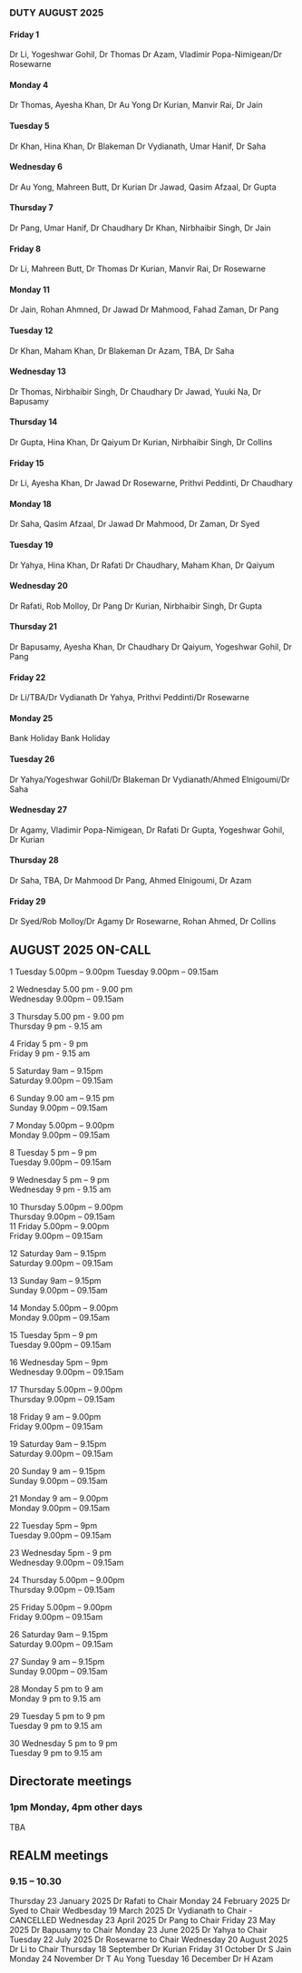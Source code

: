 

### DUTY AUGUST 2025

#### Friday 1
Dr Li, Yogeshwar Gohil, Dr Thomas
Dr Azam, Vladimir Popa-Nimigean/Dr Rosewarne

#### Monday 4
Dr Thomas, Ayesha Khan, Dr Au Yong
Dr Kurian, Manvir Rai, Dr Jain

#### Tuesday 5
Dr Khan, Hina Khan, Dr Blakeman
Dr Vydianath, Umar Hanif, Dr Saha

#### Wednesday 6
Dr Au Yong, Mahreen Butt, Dr Kurian
Dr Jawad, Qasim Afzaal, Dr Gupta

#### Thursday 7
Dr Pang, Umar Hanif, Dr Chaudhary
Dr Khan, Nirbhaibir Singh, Dr Jain

#### Friday 8
Dr Li, Mahreen Butt, Dr Thomas
Dr Kurian, Manvir Rai, Dr Rosewarne

#### Monday 11
Dr Jain, Rohan Ahmned, Dr Jawad
Dr Mahmood, Fahad Zaman, Dr Pang

#### Tuesday 12
Dr Khan, Maham Khan, Dr Blakeman
Dr Azam, TBA, Dr Saha

#### Wednesday 13
Dr Thomas, Nirbhaibir Singh, Dr Chaudhary
Dr Jawad, Yuuki Na, Dr Bapusamy

#### Thursday 14
Dr Gupta, Hina Khan, Dr Qaiyum
Dr Kurian, Nirbhaibir Singh, Dr Collins

#### Friday 15
Dr Li, Ayesha Khan, Dr Jawad
Dr Rosewarne, Prithvi Peddinti, Dr Chaudhary

#### Monday 18
Dr Saha, Qasim Afzaal, Dr Jawad
Dr Mahmood, Dr Zaman, Dr Syed

#### Tuesday 19
Dr Yahya, Hina Khan, Dr Rafati
Dr Chaudhary, Maham Khan, Dr Qaiyum

#### Wednesday 20
Dr Rafati, Rob Molloy, Dr Pang
Dr Kurian, Nirbhaibir Singh, Dr Gupta

#### Thursday 21
Dr Bapusamy, Ayesha Khan, Dr Chaudhary
Dr Qaiyum, Yogeshwar Gohil, Dr Pang

#### Friday 22
Dr Li/TBA/Dr Vydianath
Dr Yahya, Prithvi Peddinti/Dr Rosewarne

#### Monday 25
Bank Holiday
Bank Holiday

#### Tuesday 26
Dr Yahya/Yogeshwar Gohil/Dr Blakeman
Dr Vydianath/Ahmed Elnigoumi/Dr Saha

#### Wednesday 27
Dr Agamy, Vladimir Popa-Nimigean, Dr Rafati
Dr Gupta, Yogeshwar Gohil, Dr Kurian

#### Thursday 28
Dr Saha, TBA, Dr Mahmood
Dr Pang, Ahmed Elnigoumi, Dr Azam

#### Friday 29
Dr Syed/Rob Molloy/Dr Agamy
Dr Rosewarne, Rohan Ahmed, Dr Collins



## AUGUST 2025 ON-CALL

1	Tuesday		5.00pm – 9.00pm	
	Tuesday  	9.00pm – 09.15am	
 
2	Wednesday  5.00 pm - 9.00 pm 	
	Wednesday  9.00pm – 09.15am	

3	Thursday   5.00 pm - 9.00 pm	
	Thursday   9 pm - 9.15 am 	

4	Friday    5 pm - 9 pm 		
	Friday 	  9 pm - 9.15 am	

5	Saturday 9am – 9.15pm		
	Saturday 9.00pm – 09.15am	
  
6	Sunday 9.00 am – 9.15 pm	
	Sunday 9.00pm – 09.15am		
 
7	Monday 5.00pm – 9.00pm		
	Monday 9.00pm – 09.15am		
 
8	Tuesday 5 pm – 9 pm		
	Tuesday 9.00pm – 09.15am	
 
9	Wednesday 5 pm – 9 pm		
	Wednesday 9 pm - 9.15 am	
 
10	Thursday 5.00pm – 9.00pm	
	Thursday 9.00pm – 09.15am	
11	Friday 5.00pm – 9.00pm		
	Friday 9.00pm – 09.15am		
 
12	Saturday 9am – 9.15pm		
	Saturday 9.00pm – 09.15am	
 
13	Sunday 9am – 9.15pm			
	Sunday 9.00pm – 09.15am		
 
14	Monday 5.00pm – 9.00pm		
	Monday 9.00pm – 09.15am		
 
15	Tuesday 5pm – 9 pm 		
	Tuesday 9.00pm – 09.15am	
 
16	Wednesday 5pm – 9pm		
	Wednesday 9.00pm – 09.15am	
 
17	Thursday 5.00pm – 9.00pm	
	Thursday 9.00pm – 09.15am	
 
18	Friday 9 am – 9.00pm		
	Friday 9.00pm – 09.15am		
 
19	Saturday 9am – 9.15pm		
	Saturday 9.00pm – 09.15am	
 
20	Sunday 9 am – 9.15pm		
	Sunday 9.00pm – 09.15am		
 
21	Monday 9 am – 9.00pm		
	Monday 9.00pm – 09.15am		
 
22	Tuesday 5pm – 9pm		
	Tuesday 9.00pm – 09.15am	
 
23	Wednesday 5pm - 9 pm			
	Wednesday 9.00pm – 09.15am	
 
24	Thursday 5.00pm – 9.00pm	
	Thursday 9.00pm – 09.15am	
 
25	Friday 5.00pm – 9.00pm		
	Friday 9.00pm – 09.15am				

26	Saturday 9am – 9.15pm		
	Saturday 9.00pm – 09.15am	
 
27	Sunday 9 am – 9.15pm		
	Sunday 9.00pm – 09.15am		

28	Monday 5 pm to 9 am		
	Monday 9 pm to 9.15 am		

29	Tuesday 5 pm to 9 pm		
	Tuesday 9 pm to 9.15 am		

30	Wednesday 5 pm to 9 pm		
	Tuesday 9 pm to 9.15 am		

## Directorate meetings  
### 1pm Monday, 4pm other days

TBA

## REALM meetings
### 9.15 – 10.30

Thursday 23 January 2025	Dr Rafati to Chair
Monday 24 February 2025		Dr Syed to Chair
Wedbesday 19 March 2025		Dr Vydianath to Chair - CANCELLED 
Wednesday 23 April 2025		Dr Pang to Chair
Friday 23 May 2025		Dr Bapusamy to Chair
Monday 23 June 2025		Dr Yahya to Chair
Tuesday 22 July 2025		Dr Rosewarne to Chair
Wednesday 20 August 2025	Dr Li to Chair
Thursday 18 September		Dr Kurian
Friday 31 October		Dr S Jain
Monday 24 November		Dr T Au Yong
Tuesday 16 December		Dr H Azam
